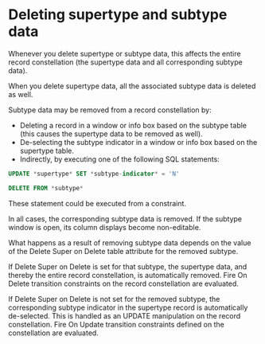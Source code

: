 # Deleting supertype and subtype data

Whenever you delete supertype or subtype data, this affects the entire record constellation (the supertype data and all corresponding subtype data).

When you delete supertype data, all the associated subtype data is deleted as well.

Subtype data may be removed from a record constellation by:

- Deleting a record in a window or info box based on the subtype table (this causes the supertype data to be removed as well).
- De-selecting the subtype indicator in a window or info box based on the supertype table.
- Indirectly, by executing one of the following SQL statements:

```sql
UPDATE *supertype* SET *subtype-indicator* = 'N' 
```

```sql
DELETE FROM *subtype*
```

These statement could be executed from a constraint.

In all cases, the corresponding subtype data is removed. If the subtype window is open, its column displays become non-editable.

What happens as a result of removing subtype data depends on the value of the Delete Super on Delete table attribute for the removed subtype.

If Delete Super on Delete is set for that subtype, the supertype data, and thereby the entire record constellation, is automatically removed. Fire On Delete transition constraints on the record constellation are evaluated.

If Delete Super on Delete is not set for the removed subtype, the corresponding subtype indicator in the supertype record is automatically de-selected. This is handled as an UPDATE manipulation on the record constellation. Fire On Update transition constraints defined on the constellation are evaluated.